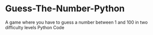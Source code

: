 # Guess-The-Number-Python
A game where you have to guess a number between 1 and 100
in two difficulty levels
Python Code

